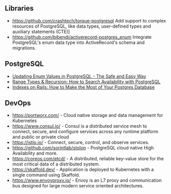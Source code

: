 ## Libraries

 * https://github.com/crashtech/torque-postgresql Add support to complex resources of PostgreSQL, like data types, user-defined types and auxiliary statements (CTE)]
 * https://github.com/bibendi/activerecord-postgres_enum Integrate PostgreSQL's enum data type into ActiveRecord's schema and migrations.


## PostgreSQL

 * [Updating Enum Values in PostgreSQL - The Safe and Easy Way](https://blog.yo1.dog/updating-enum-values-in-postgresql-the-safe-and-easy-way/)
 * [Range Types & Recursion: How to Search Availability with PostgreSQL](https://info.crunchydata.com/blog/range-types-recursion-how-to-search-availability-with-postgresql)
 * [Indexes on Rails: How to Make the Most of Your Postgres Database](https://karolgalanciak.com/blog/2018/08/19/indexes-on-rails-how-to-make-the-most-of-your-postgres-database/)

## DevOps

 * https://portworx.com/ - Cloud native storage and data management for Kubernetes
 * https://www.consul.io/ - Consul is a distributed service mesh to connect, secure, and configure services across any runtime platform and public or private cloud
 * https://istio.io/ - Connect, secure, control, and observe services.
 * https://github.com/sorintlab/stolon - PostgreSQL cloud native High Availability and more.
 * https://coreos.com/etcd/ - A distributed, reliable key-value store for the most critical data of a distributed system.
 * https://skaffold.dev/ - Application is deployed to Kubernetes with a single command using Skaffold.
 * https://www.envoyproxy.io/ - Envoy is an L7 proxy and communication bus designed for large modern service oriented architectures. 
